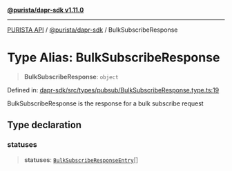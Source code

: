 [**@purista/dapr-sdk v1.11.0**](../README.md)

***

[PURISTA API](../../../packages.md) / [@purista/dapr-sdk](../README.md) / BulkSubscribeResponse

# Type Alias: BulkSubscribeResponse

> **BulkSubscribeResponse**: `object`

Defined in: [dapr-sdk/src/types/pubsub/BulkSubscribeResponse.type.ts:19](https://github.com/puristajs/purista/blob/master/packages/dapr-sdk/src/types/pubsub/BulkSubscribeResponse.type.ts#L19)

BulkSubscribeResponse is the response for a bulk subscribe request

## Type declaration

### statuses

> **statuses**: [`BulkSubscribeResponseEntry`](BulkSubscribeResponseEntry.md)[]
